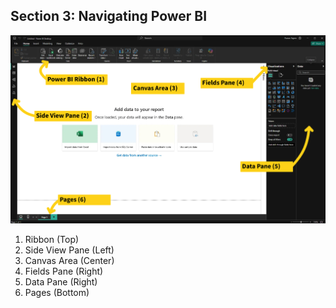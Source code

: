 ## **Section 3: Navigating Power BI**

![](navigating-power-bi-mh.jpg)

1. Ribbon (Top)  
2. Side View Pane (Left) 
3. Canvas Area (Center)   
4. Fields Pane (Right)  
5. Data Pane (Right)  
6. Pages (Bottom)